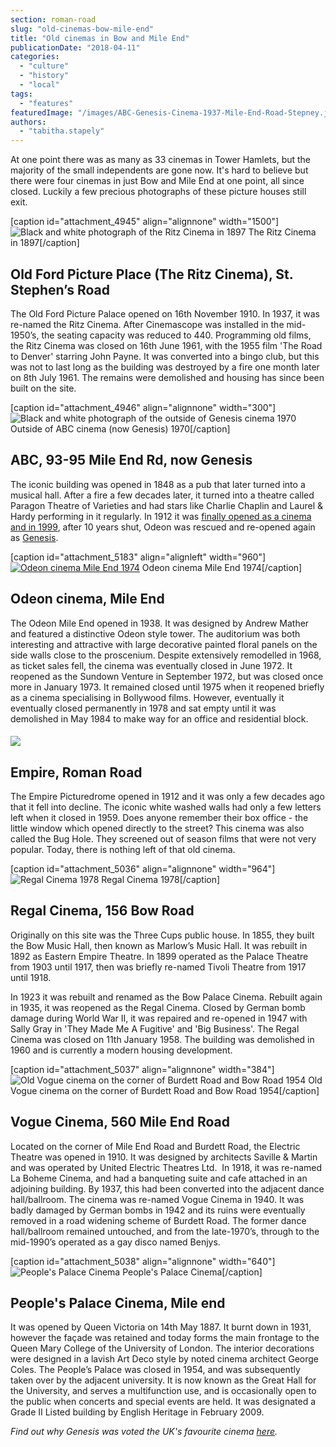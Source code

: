 ```yaml
---
section: roman-road
slug: "old-cinemas-bow-mile-end"
title: "Old cinemas in Bow and Mile End"
publicationDate: "2018-04-11"
categories: 
  - "culture"
  - "history"
  - "local"
tags: 
  - "features"
featuredImage: "/images/ABC-Genesis-Cinema-1937-Mile-End-Road-Stepney.jpg"
authors: 
  - "tabitha.stapely"
---
```


At one point there was as many as 33 cinemas in Tower Hamlets, but the majority of the small independents are gone now. It's hard to believe but there were four cinemas in just Bow and Mile End at one point, all since closed. Luckily a few precious photographs of these picture houses still exit.

\[caption id="attachment\_4945" align="alignnone" width="1500"\]![Black and white photograph of the Ritz Cinema in 1897](/images/1897-Ritz-Cinema.jpg) The Ritz Cinema in 1897\[/caption\]

## Old Ford Picture Place (The Ritz Cinema), St. Stephen’s Road

The Old Ford Picture Palace opened on 16th November 1910. In 1937, it was re-named the Ritz Cinema. After Cinemascope was installed in the mid-1950’s, the seating capacity was reduced to 440. Programming old films, the Ritz Cinema was closed on 16th June 1961, with the 1955 film 'The Road to Denver' starring John Payne. It was converted into a bingo club, but this was not to last long as the building was destroyed by a fire one month later on 8th July 1961. The remains were demolished and housing has since been built on the site.

\[caption id="attachment\_4946" align="alignnone" width="300"\]![Black and white photograph of the outside of Genesis cinema 1970](/images/ABC-Genesis-End-gate-1970-300x244.jpg) Outside of ABC cinema (now Genesis) 1970\[/caption\]

## ABC, 93-95 Mile End Rd, now Genesis

The iconic building was opened in 1848 as a pub that later turned into a musical hall. After a fire a few decades later, it turned into a theatre called Paragon Theatre of Varieties and had stars like Charlie Chaplin and Laurel & Hardy performing in it regularly. In 1912 it was [finally opened as a cinema and in 1999](https://romanroadlondon.com/genesis-cinema-tyrone-walker-hebborn-interview/), after 10 years shut, Odeon was rescued and re-opened again as [Genesis](https://romanroadlondon.com/genesis-cinema-mile-end/).

\[caption id="attachment\_5183" align="alignleft" width="960"\][![Odeon cinema Mile End 1974](/images/Odeon-cinema-Bow-Road-colour-1974.jpg)](https://romanroadlondon.com/wp-content/uploads/2018/04/Odeon-cinema-Bow-Road-colour-1974.jpg) Odeon cinema Mile End 1974\[/caption\]

## Odeon cinema, Mile End

The Odeon Mile End opened in 1938. It was designed by Andrew Mather and featured a distinctive Odeon style tower. The auditorium was both interesting and attractive with large decorative painted floral panels on the side walls close to the proscenium. Despite extensively remodelled in 1968, as ticket sales fell, the cinema was eventually closed in June 1972. It reopened as the Sundown Venture in September 1972, but was closed once more in January 1973. It remained closed until 1975 when it reopened briefly as a cinema specialising in Bollywood films. However, eventually it eventually closed permanently in 1978 and sat empty until it was demolished in May 1984 to make way for an office and residential block.

#### ![](/images/Empire-Cinema-Roman-Road.jpg)

## Empire, Roman Road

The Empire Picturedrome opened in 1912 and it was only a few decades ago that it fell into decline. The iconic white washed walls had only a few letters left when it closed in 1959. Does anyone remember their box office - the little window which opened directly to the street? This cinema was also called the Bug Hole. They screened out of season films that were not very popular. Today, there is nothing left of that old cinema.

\[caption id="attachment\_5036" align="alignnone" width="964"\]![Regal Cinema 1978](/images/Regal-cinema-1978.jpg) Regal Cinema 1978\[/caption\]

## Regal Cinema, 156 Bow Road

Originally on this site was the Three Cups public house. In 1855, they built the Bow Music Hall, then known as Marlow’s Music Hall. It was rebuilt in 1892 as Eastern Empire Theatre. In 1899 operated as the Palace Theatre from 1903 until 1917, then was briefly re-named Tivoli Theatre from 1917 until 1918.

In 1923 it was rebuilt and renamed as the Bow Palace Cinema. Rebuilt again in 1935, it was reopened as the Regal Cinema. Closed by German bomb damage during World War II, it was repaired and re-opened in 1947 with Sally Gray in 'They Made Me A Fugitive' and 'Big Business'. The Regal Cinema was closed on 11th January 1958. The building was demolished in 1960 and is currently a modern housing development.

\[caption id="attachment\_5037" align="alignnone" width="384"\]![Old Vogue cinema on the corner of Burdett Road and Bow Road 1954](/images/old-Vogue-cinema-on-the-corner-of-Burdett-Road-and-Bow-Road-1954.jpg) Old Vogue cinema on the corner of Burdett Road and Bow Road 1954\[/caption\]

## Vogue Cinema, 560 Mile End Road

Located on the corner of Mile End Road and Burdett Road, the Electric Theatre was opened in 1910. It was designed by architects Saville & Martin and was operated by United Electric Theatres Ltd.  In 1918, it was re-named La Boheme Cinema, and had a banqueting suite and cafe attached in an adjoining building. By 1937, this had been converted into the adjacent dance hall/ballroom. The cinema was re-named Vogue Cinema in 1940. It was badly damaged by German bombs in 1942 and its ruins were eventually removed in a road widening scheme of Burdett Road. The former dance hall/ballroom remained untouched, and from the late-1970’s, through to the mid-1990’s operated as a gay disco named Benjys.

\[caption id="attachment\_5038" align="alignnone" width="640"\]![People's Palace Cinema](/images/People-palace-inema.jpeg) People's Palace Cinema\[/caption\]

## People's Palace Cinema, Mile end

It was opened by Queen Victoria on 14th May 1887. It burnt down in 1931, however the façade was retained and today forms the main frontage to the Queen Mary College of the University of London. The interior decorations were designed in a lavish Art Deco style by noted cinema architect George Coles. The People’s Palace was closed in 1954, and was subsequently taken over by the adjacent university. It is now known as the Great Hall for the University, and serves a multifunction use, and is occasionally open to the public when concerts and special events are held. It was designated a Grade II Listed building by English Heritage in February 2009.

_Find out why Genesis was voted the UK's favourite cinema [here](https://romanroadlondon.com/genesis-cinema-tyrone-walker-hebborn-interview/)._
